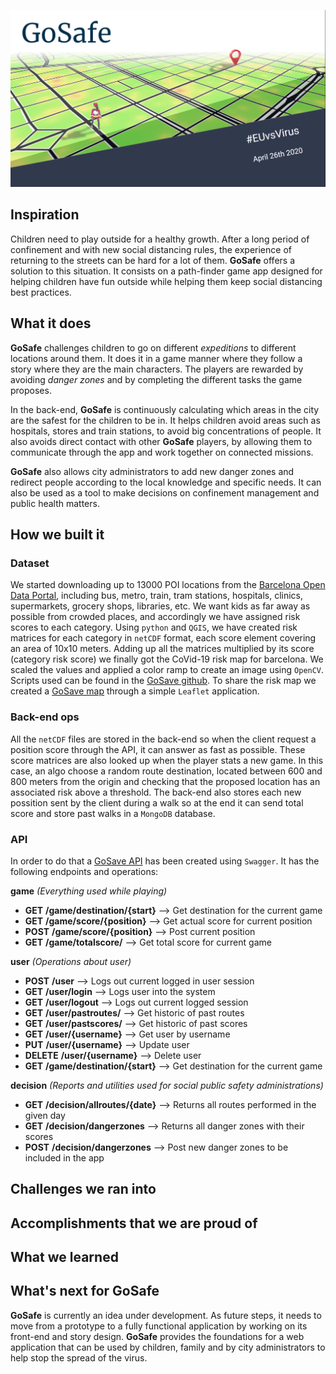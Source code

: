 ![](imgs/Captura4.png)

## Inspiration
Children need to play outside for a healthy growth. After a long period of confinement and with new social distancing rules, the experience of returning to the streets can be hard for a lot of them. **GoSafe** offers a solution to this situation. It consists on a path-finder game app designed for helping children have fun outside while helping them keep social distancing best practices.

## What it does
**GoSafe** challenges children to go on different *expeditions* to different locations around them. It does it in a game manner where they follow a story where they are the main characters. The players are rewarded by avoiding *danger zones* and by completing the different tasks the game proposes.

In the back-end, **GoSafe** is continuously calculating which areas in the city are the safest for the children to be in. It helps children avoid areas such as hospitals, stores and train stations, to avoid big concentrations of people. It also avoids direct contact with other **GoSafe** players, by allowing them to communicate through the app and work together on connected missions.

**GoSafe** also allows city administrators to add new danger zones and redirect people according to the local knowledge and specific needs. It can also be used as a tool to make decisions on confinement management and public health matters.

## How we built it
### Dataset
We started downloading up to 13000 POI locations from the [Barcelona Open Data Portal](https://opendata-ajuntament.barcelona.cat/data/en/dataset), including bus, metro, train, tram stations, hospitals, clinics, supermarkets, grocery shops, libraries, etc. We want kids as far away as possible from crowded places, and accordingly we have assigned risk scores to each category. Using `python` and `QGIS`, we have created risk matrices for each category in `netCDF` format, each score element covering an area of 10x10 meters. Adding up all the matrices multiplied by its score (category risk score) we finally got the CoVid-19 risk map for barcelona. We scaled the values and applied a color ramp to create an image using `OpenCV`. Scripts used can be found in the [GoSave github](https://github.com/gosafe-euvsvirus/gosafe-euvsvirus.github.io). To share the risk map we created a [GoSave map](https://gosafe-euvsvirus.github.io/) through a simple `Leaflet` application. 

### Back-end ops
All the `netCDF` files are stored in the back-end so when the client request a position score through the API, it can answer as fast as possible. These score matrices are also looked up when the player stats a new game. In this case, an algo choose a random route destination, located between 600 and 800 meters from the origin and checking that the proposed location has an associated risk above a threshold. The back-end also stores each new possition sent by the client during a walk so at the end it can send total score and store past walks in a `MongoDB` database.

### API
In order to do that a [GoSave API](https://app.swaggerhub.com/apis/jaumebrossa/GoSafeAPI/1.0.0#/) has been created using `Swagger`. It has the following endpoints and operations:

**game** *(Everything used while playing)*
* **GET** **/game/destination/{start}** --> Get destination for the current game
* **GET** **/game/score/{position}** --> Get actual score for current position
* **POST** **/game/score/{position}** --> Post current position
* **GET** **/game/totalscore/** --> Get total score for current game


**user** *(Operations about user)*
* **POST** **/user** --> Logs out current logged in user session
* **GET** **/user/login** --> Logs user into the system
* **GET** **/user/logout** --> Logs out current logged session
* **GET** **/user/pastroutes/** --> Get historic of past routes
* **GET** **/user/pastscores/** --> Get historic of past scores
* **GET** **/user/{username}** --> Get user by username
* **PUT** **/user/{username}** --> Update user
* **DELETE** **/user/{username}** --> Delete user
* **GET** **/game/destination/{start}** --> Get destination for the current game

**decision** *(Reports and utilities used for social public safety administrations)*
* **GET** **/decision/allroutes/{date}** --> Returns all routes performed in the given day
* **GET** **/decision/dangerzones** --> Returns all danger zones with their scores
* **POST** **/decision/dangerzones** --> Post new danger zones to be included in the app

## Challenges we ran into

## Accomplishments that we are proud of

## What we learned

## What's next for GoSafe
**GoSafe** is currently an idea under development. As future steps, it needs to move from a prototype to a fully functional application by working on its front-end and story design.
**GoSafe** provides the foundations for a web application that can be used by children, family and by city administrators to help stop the spread of the virus.
